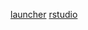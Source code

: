 [launcher](https://mybinder.org/v2/gh/mccullen/riverstyx-env/main)
[rstudio](https://mybinder.org/v2/gh/mccullen/riverstyx-env/main?urlpath=rstudio)
